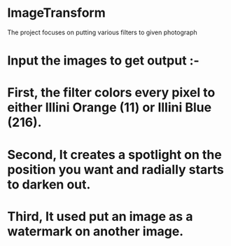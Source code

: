 # ImageTransform
 The project focuses on putting various filters to given photograph
# Input the images to get output :-
# First, the filter colors every pixel to either Illini Orange (11) or Illini Blue (216).
# Second, It creates a spotlight on the position you want and radially starts to darken out.
# Third, It used put an image as a watermark on another image.
